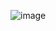 ![image](https://github.com/bmw-ece-ntust/internship/assets/123353805/5db64f6e-1d9c-4b78-b5f4-b21df277acbe)
